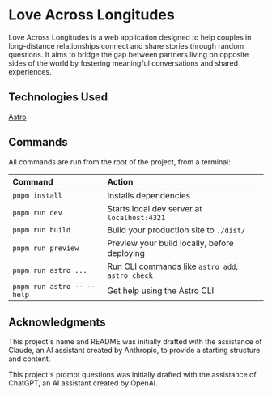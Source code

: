 # Love Across Longitudes

Love Across Longitudes is a web application designed to help couples in long-distance relationships connect and share
stories through random questions. It aims to bridge the gap between partners living on opposite sides of the world by
fostering meaningful conversations and shared experiences.

## Technologies Used

[Astro](https://astro.build/)

## Commands

All commands are run from the root of the project, from a terminal:

| Command                    | Action                                           |
|:---------------------------|:-------------------------------------------------|
| `pnpm install`             | Installs dependencies                            |
| `pnpm run dev`             | Starts local dev server at `localhost:4321`      |
| `pnpm run build`           | Build your production site to `./dist/`          |
| `pnpm run preview`         | Preview your build locally, before deploying     |
| `pnpm run astro ...`       | Run CLI commands like `astro add`, `astro check` |
| `pnpm run astro -- --help` | Get help using the Astro CLI                     |

## Acknowledgments

This project's name and README was initially drafted with the assistance of Claude, an AI assistant created by
Anthropic, to provide a starting structure and content.

This project's prompt questions was initially drafted with the assistance of ChatGPT, an AI assistant created by OpenAI.
